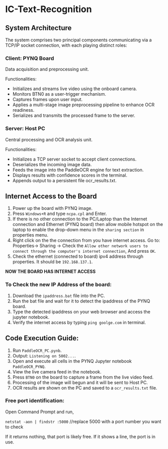 # IC-Text-Recognition

## System Architecture
The system comprises two principal components communicating via a TCP/IP socket connection, with each playing distinct roles:
### Client: PYNQ Board
Data acquisition and preprocessing unit.

Functionalities:
- Initializes and streams live video using the onboard camera.
- Monitors BTN0 as a user-trigger mechanism.
- Captures frames upon user input.
- Applies a multi-stage image preprocessing pipeline to enhance OCR readiness.
- Serializes and transmits the processed frame to the server.

### Server: Host PC
Central processing and OCR analysis unit.

Functionalities:
- Initializes a TCP server socket to accept client connections.
- Deserializes the incoming image data.
- Feeds the image into the PaddleOCR engine for text extraction.
- Displays results with confidence scores in the terminal.
- Appends output to a persistent file ocr_results.txt.

## Internet Access to the Board

1.	Power up the board with PYNQ image.
2.	Press `Windows+R` and type `ncpa.cpl` and Enter.
3.	If there is no other connection to the PC/Laptop than the Internet connection and Ethernet (PYNQ board) then allow mobile hotspot on the laptop to enable the drop-down menu in the `sharing section` in properties menu.
4.	Right click on the the connection from you have internet access. Go to:
Properties-> Sharing -> Check the `Allow other network users to connect through the computer's internet connection`, And press `OK`.
6.	Check the ethernet (connected to board) ipv4 address through properties. It should be `192.168.137.1`.

**NOW THE BOARD HAS INTERNET ACCESS**

### To Check the new IP Address of the board: 

1.	Download the `ipaddress.bat` file into the PC.
2.	Run the bat file and wait for it to detect the ipaddress of the PYNQ board. 
3.	Type the detected ipaddress on your web browser and access the jupyter notebook. 
4.	Verify the internet access by typing `ping goolge.com` in terminal.

## Code Execution Guide:
1.	Run `PaddleOCR_PC.pynb`.
2.	Output: `Listening on 5002...`.
3.	Open and execute all cells in the PYNQ Jupyter notebook `PaddleOCR_PYNQ`.
4.	View the live camera feed in the notebook.
5.	Press `BTN0` on the board to capture a frame from the live video feed.
6.	Processing of the image will begun and it will be sent to Host PC.
7.	OCR results are shown on the PC and saved to a `ocr_results.txt` file.

### Free port identification:
Open Command Prompt and run,

`netstat -aon | findstr :5000`	//replace 5000 with a port number you want to check

If it returns nothing, that port is likely free.
If it shows a line, the port is in use.
